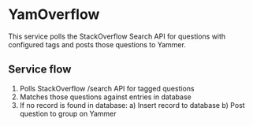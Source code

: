 # YamOverflow

This service polls the StackOverflow Search API for questions with configured tags and posts those questions to Yammer.

## Service flow

1) Polls StackOverflow /search API for tagged questions
2) Matches those questions against entries in database
3) If no record is found in database:
    a) Insert record to database
    b) Post question to group on Yammer
